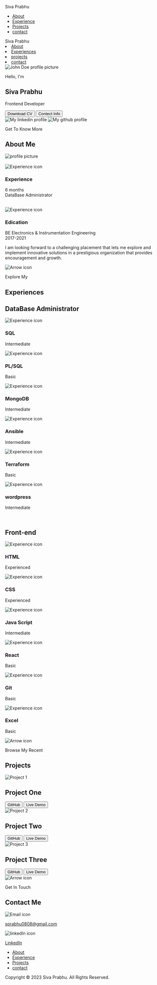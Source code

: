 <!DOCTYPE html>
<html lang="en">
  <head>
    <meta charset="UTF-8" />
    <meta name="viewport" content="width=device-width, initial-scale=1.0" />
    <title>My Portpolio</title>
    <link rel="stylesheet" href="Portfolio/Style.css" />
    <link rel="stylesheet" href="Portfolio/mediaqueries.css" />
  </head>
  <body>
    <nav id="desktop-nav">
      <div class="logo">Siva Prabhu</div>
      <div>
        <ul class="nav-links">
          <li><a href="#about">About</a></li>
          <li><a href="#experience">Experience</a></li>
          <li><a href="#projects">Projects</a></li>
          <li><a href="#contact">contact</a></li>
        </ul>
      </div>
    </nav>
    <nav id="hamburger-nav">
      <div class="logo">Siva Prabhu</div>
      <div class="hamburger-menu">
        <div class="hamburger-icon" onclick="toggleMenu()">
          <span></span>
          <span></span>
          <span></span>
        </div>
        <div class="menu-links">
          <li><a href="#about" onclick="toggleMenu()">About</a></li>
          <li><a href="#Experiences" onclick="toggleMenu()">Experiences</a></li>
          <li><a href="#projects" onclick="toggleMenu()">projects</a></li>
          <li><a href="#contact" onclick="toggleMenu()">contact</a></li>
        </div>
      </div>
    </nav>
    <section id="profile">
      <div class="section__pic-container section__pic-container-1">
        <img src="Portfolio/assets/DSC_4382 .jpg" alt="John Doe profile picture" />
      </div>
      <div class="section__text">
        <p class="section__text__p1">Hello, I'm</p>
        <h1 class="title">Siva Prabhu</h1>
        <p class="section__text__p2">Frontend Developer</p>
        <div class="btn-container">
          <button
            class="btn btn-color-2"
            onclick="window.open('Portfolio/assets/Siva Prabhu_resume.pdf', '_blank')"
          >
            Download CV
          </button>
          <button class="btn btn-color-1" onclick="location.href='./#contact'">
            Contect Info
          </button>
        </div>
        <div class="socials-container">
          <img
            src="Portfolio/assets/linkedin.png"
            alt="My linkedin profile"
            class="icon"
            onclick="window.open('https://www.linkedin.com/in/siva-prabhu-v-273084248/', '_blank')"
          />
          <img
            src="Portfolio/assets/github.png"
            alt="My github profile"
            class="icon"
            onclick="window.open('https://github.com/prabhu-88', '_blank')"
          />
        </div>
      </div>
    </section>
    <section id="about">
      <p class="section__text__p1">Get To Know More</p>
      <h1 class="title">About Me</h1>
      <div class="section-container">
        <div class="section__pic-container">
          <img
            src="Portfolio/assets/20230717012730_IMG_8401-01.jpeg"
            alt="profile picture"
            class="about-pic"
          />
        </div>
        <div class="about-details-container">
          <div class="about-containers">
            <br />
            <div class="details-container">
              <img
                src="Portfolio/assets/experience.png"
                alt="Experience icon"
                class="icon"
              />
              <h3>Experience</h3>
              <p>
                6 months <br />
                DataBase Administrator
              </p>
            </div>
            <br />
            <div class="details-container">
              <img
                src="Portfolio/assets/education.png"
                alt="Experience icon"
                class="icon"
              />
              <h3>Edication</h3>
              <p>
                BE Electronics & Instrumentation Engineering <br />
                2017-2021
              </p>
            </div>
          </div>
          <div class="text-container">
            <p>
              I am looking forward to a challenging placement that lets me
              explore and implement innovative solutions in a prestigious
              organization that provides encouragement and growth.
            </p>
          </div>
        </div>
      </div>
      <img
        src="Portfolio/assets/arrow.png"
        alt="Arrow icon"
        class="icon arrow"
        onclick="location.href='./#experience'"
      />
    </section>
    <section id="experience">
      <p class="section__text__p1">Explore My</p>
      <h1 class="title">Experiences</h1>
      <div class="experience-details-container">
        <div class="about-container">
          <div class="details-container">
            <h2 class="experience-sub-title">DataBase Administrator</h2>
            <div class="article-container">
              <article>
                <img
                  src="Portfolio/assets/checkmark.png"
                  alt="Experience icon"
                  class="icon"
                />
                <div>
                  <h3>SQL</h3>
                  <p>Intermediate</p>
                </div>
              </article>
              <article>
                <img
                  src="Portfolio/assets/checkmark.png"
                  alt="Experience icon"
                  class="icon"
                />
                <div>
                  <h3>PL/SQL</h3>
                  <p>Basic</p>
                </div>
              </article>
              <article>
                <img
                  src="Portfolio/assets/checkmark.png"
                  alt="Experience icon"
                  class="icon"
                />
                <div>
                  <h3>MongoDB</h3>
                  <p>Intermediate</p>
                </div>
              </article>
              <article>
                <img
                  src="Portfolio/assets/checkmark.png"
                  alt="Experience icon"
                  class="icon"
                />
                <div>
                  <h3>Ansible</h3>
                  <p>Intermediate</p>
                </div>
              </article>
              <article>
                <img
                  src="Portfolio/assets/checkmark.png"
                  alt="Experience icon"
                  class="icon"
                />
                <div>
                  <h3>Terraform</h3>
                  <p>Basic</p>
                </div>
              </article>
              <article>
                <img
                  src="Portfolio/assets/checkmark.png"
                  alt="Experience icon"
                  class="icon"
                />
                <div>
                  <h3>wordpress</h3>
                  <p>Intermediate</p>
                </div>
              </article>
            </div>
          </div>
          <br />
          <div class="details-container">
            <h2 class="experience-sub-title">Front-end</h2>
            <div class="article-container">
              <article>
                <img
                  src="Portfolio/assets/checkmark.png"
                  alt="Experience icon"
                  class="icon"
                />
                <div>
                  <h3>HTML</h3>
                  <p>Experienced</p>
                </div>
              </article>
              <article>
                <img
                  src="Portfolio/assets/checkmark.png"
                  alt="Experience icon"
                  class="icon"
                />
                <div>
                  <h3>CSS</h3>
                  <p>Experienced</p>
                </div>
              </article>
              <article>
                <img
                  src="Portfolio/assets/checkmark.png"
                  alt="Experience icon"
                  class="icon"
                />
                <div>
                  <h3>Java Script</h3>
                  <p>Intermediate</p>
                </div>
              </article>
              <article>
                <img
                  src="Portfolio/assets/checkmark.png"
                  alt="Experience icon"
                  class="icon"
                />
                <div>
                  <h3>React</h3>
                  <p>Basic</p>
                </div>
              </article>
              <article>
                <img
                  src="Portfolio/assets/checkmark.png"
                  alt="Experience icon"
                  class="icon"
                />
                <div>
                  <h3>Git</h3>
                  <p>Basic</p>
                </div>
              </article>
              <article>
                <img
                  src="Portfolio/assets/checkmark.png"
                  alt="Experience icon"
                  class="icon"
                />
                <div>
                  <h3>Excel</h3>
                  <p>Basic</p>
                </div>
              </article>
            </div>
          </div>
        </div>
      </div>
      <img
        src="Portfolio/assets/arrow.png"
        alt="Arrow icon"
        class="icon arrow"
        onclick="location.href='./#projects'"
      />
    </section>
    <section id="projects">
      <p class="section__text__p1">Browse My Recent</p>
      <h1 class="title">Projects</h1>
      <div class="experience-details-container">
        <div class="about-containers">
          <div class="details-container color-container">
            <div class="article-container">
              <img
                src="Portfolio/assets/project-1.png"
                alt="Project 1"
                class="project-img"
              />
            </div>
            <h2 class="experience-sub-title project-title">Project One</h2>
            <div class="btn-container">
              <button
                class="btn btn-color-2 project-btn"
                onclick="window.open('https://github.com/prabhu-88', '_blank')"
              >
                GitHub
              </button>
              <button
                class="btn btn-color-2 project-btn"
                onclick="window.open('https://github.com/prabhu-88', '_blank')"
              >
                Live Demo
              </button>
            </div>
          </div>
          <div class="details-container color-container">
            <div class="article-container">
              <img
                src="Portfolio/assets/project-2.png"
                alt="Project 2"
                class="project-img"
              />
            </div>
            <h2 class="experience-sub-title project-title">Project Two</h2>
            <div class="btn-container">
              <button
                class="btn btn-color-2 project-btn"
                onclick="window.open('https://github.com/prabhu-88', '_blank')"
              >
                GitHub
              </button>
              <button
                class="btn btn-color-2 project-btn"
                onclick="window.open('https://github.com/prabhu-88', '_blank')"
              >
                Live Demo
              </button>
            </div>
          </div>
          <div class="details-container color-container">
            <div class="article-container">
              <img
                src="Portfolio/assets/project-3.png"
                alt="Project 3"
                class="project-img"
              />
            </div>
            <h2 class="experience-sub-title project-title">Project Three</h2>
            <div class="btn-container">
              <button
                class="btn btn-color-2 project-btn"
                onclick="window.open('https://github.com/prabhu-88', '_blank')"
              >
                GitHub
              </button>
              <button
                class="btn btn-color-2 project-btn"
                onclick="window.open('https://github.com/prabhu-88', '_blank')"
              >
                Live Demo
              </button>
            </div>
          </div>
        </div>
      </div>
      <img
        src="Portfolio/assets/arrow.png"
        alt="Arrow icon"
        class="icon arrow"
        onclick="location.href='./#contact'"
      />
    </section>
    <section id="contact">
      <p class="section__text__p1">Get In Touch</p>
      <h1 class="title">Contact Me</h1>
      <div class="contact-info-upper-container">
        <div class="contact-info-container">
          <img
            src="Portfolio/assets/email.png"
            class="icon contact-icon email-icon"
            alt="Email icon"
          />
          <p>
            <a href="mailto:sprabhu0808@gmail.com">sprabhu0808@gmail.com</a>
          </p>
        </div>
        <div class="contact-info-container">
          <img
            src="Portfolio/assets/linkedin.png"
            alt="linkedIn icon"
            class="icon contact-icon"
          />
          <p>
            <a href="http://www.linkedin.com/in/siva-prabhu-v-273084248/"
              >LinkedIn</a
            >
          </p>
        </div>
      </div>
    </section>
    <footer>
      <nav>
        <div class="nav-links-container">
          <ul class="nav-links">
            <li><a href="#about">About</a></li>
            <li><a href="#experience">Experience</a></li>
            <li><a href="#projects">Projects</a></li>
            <li><a href="#contact">contact</a></li>
          </ul>
        </div>
      </nav>
      <p>Copyright &#169; 2023 Siva Prabhu. All Rights Reserved.</p>
    </footer>
    <script src="Portfolio/script.js"></script>
  </body>
</html>